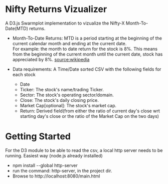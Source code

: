 # Nifty Returns Vizualizer
 A D3.js Swarmplot implementation to vizualize the Nifty-X Month-To-Date(MTD) returns.

 * Month-To-Date Returns: MTD is a period starting at the beginning of the current calendar month and ending at the current date.  
 For example: the month to date return for the stock is 8%. This means from the beginning of the current month until the current date, stock has appreciated by 8%. [source:wikipedia](https://en.wikipedia.org/wiki/Month-to-date)

 * Data requirements: A Time/Date sorted CSV with the following fields for each stock
   * Date
   * Ticker: The stock's name/trading Ticker.
   * Sector: The stock's operating sector/domain.
   * Close: The stock's daily closing price.
   * Market Cap[optional]: The stock's market cap.
   * Return: Derived field(from either the ratio of current day's close wrt starting day's close or the ratio of the Market Cap on the two days)

# Getting Started
 For the D3 module to be able to read the csv, a local http server needs to be running.
 Easiest way (node.js already installed)
 * npm install --global http-server
 * run the command: http-server, in the project dir.
 * Browse to http://localhost:8080/main.html 
